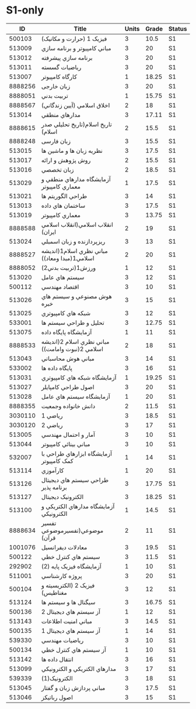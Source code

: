 # S1-only

| ID      | Title                                            | Units | Grade | Status |
| ------- | ------------------------------------------------ | ----- | ----- | ------ |
| 500103  | فيزيک 1 (حرارت و مکانيک)                         | 3     | 10.5  | S1     |
| 513009  | مباني کامپيوتر و برنامه سازي                     | 3     | 20    | S1     |
| 513012  | برنامه سازي پيشرفته                              | 3     | 20    | S1     |
| 513011  | رياضيات گسسته                                    | 3     | 20    | S1     |
| 513007  | کارگاه کامپيوتر                                  | 1     | 18.25 | S1     |
| 8888256 | زبان خارجى                                       | 3     | 20    | S1     |
| 8888051 | تربيت بدني                                       | 1     | 15.75 | S1     |
| 8888567 | اخلاق اسلامي (آيين زندگاني)                      | 2     | 18    | S1     |
| 513014  | مدارهاي منطقي                                    | 3     | 17.11 | S1     |
| 8888615 | تاريخ اسلام(تاريخ تحليلي صدر اسلام)              | 2     | 15.5  | S1     |
| 8888248 | زبان فارسى                                       | 3     | 15.5  | S1     |
| 513015  | نظريه زبان ها و ماشين ها                         | 3     | 17.5  | S1     |
| 513017  | روش پژوهش و ارائه                                | 2     | 15.5  | S1     |
| 513016  | زبان تخصصي                                       | 2     | 18.5  | S1     |
| 513029  | آزمايشگاه مدارهاي منطقي و معماري کامپيوتر        | 1     | 17.5  | S1     |
| 513021  | طراحي الگوريتم ها                                | 3     | 14    | S1     |
| 513013  | ساختمان هاي داده                                 | 3     | 17.5  | S1     |
| 513019  | معماري کامپيوتر                                  | 3     | 13.75 | S1     |
| 8888588 | انقلاب اسلامي(انقلاب اسلامي ايران)               | 2     | 19    | S1     |
| 513024  | ريزپردازنده و زبان اسمبلي                        | 3     | 13    | S1     |
| 8888527 | مباني نظري اسلام1(انديشه اسلامي1(مبدا ومعاد))    | 2     | 20    | S1     |
| 8888052 | ورزش1(تربيت بدني2)                               | 1     | 12    | S1     |
| 513020  | سيستم هاي عامل                                   | 3     | 12    | S1     |
| 500112  | اقتصاد مهندسي                                    | 3     | 10    | S1     |
| 513026  | هوش مصنوعي و سيستم هاي خبره                      | 3     | 15    | S1     |
| 513025  | شبکه هاي کامپيوتري                               | 3     | 12    | S1     |
| 533001  | تحليل و طراحي سيستم ها                           | 3     | 12.75 | S1     |
| 513075  | آزمايشگاه پايگاه داده                            | 1     | 11    | S1     |
| 8888533 | مباني نظري اسلام 2(انديشه اسلامي 2(نبوت وامامت)) | 2     | 18    | S1     |
| 513043  | مباني هوش محاسباتي                               | 3     | 14    | S1     |
| 533002  | پايگاه داده ها                                   | 3     | 16    | S1     |
| 513031  | آزمايشگاه شبکه هاي کامپيوتري                     | 1     | 19.25 | S1     |
| 513027  | اصول طراحي کامپايلر                              | 3     | 20    | S1     |
| 513028  | آزمايشگاه سيستم هاي عامل                         | 1     | 20    | S1     |
| 8888355 | دانش خانواده وجمعيت                              | 2     | 11.5  | S1     |
| 3030110 | رياضي 1                                          | 3     | 18.5  | S1     |
| 3030120 | رياضي 2                                          | 3     | 17    | S1     |
| 513005  | آمار و احتمال مهندسي                             | 3     | 10    | S1     |
| 513044  | مباني بينائي کامپيوتر                            | 3     | 10    | S1     |
| 532007  | آزمايشگاه ابزارهاي طراحي با کمک کامپيوتر         | 1     | 14    | S1     |
| 513114  | کارآموزي                                         | 1     | 20    | S1     |
| 513126  | طراحي سيستم هاي ديجيتال برنامه پذير              | 3     | 17.75 | S1     |
| 513127  | الکترونيک ديجيتال                                | 3     | 18.25 | S1     |
| 513100  | آزمايشگاه مدارهاي الکتريکي و الکترونيکي          | 1     | 14.5  | S1     |
| 8888634 | تفسير موضوعي(تفسيرموضوعي قرآن)                   | 2     | 11    | S1     |
| 1001076 | معادلات ديفرانسيل                                | 3     | 19.5  | S1     |
| 500122  | سيستم هاي کنترل خطي                              | 3     | 11.5  | S1     |
| 292902  | آزمايشگاه فيزيک پايه (2)                         | 1     | 10    | S1     |
| 511001  | پروژه کارشناسي                                   | 3     | 20    | S1     |
| 500104  | فيزيک 2 (الکتريسيته و مغناطيس)                   | 3     | 12    | S1     |
| 513124  | سيگنال ها و سيستم ها                             | 3     | 16.75 | S1     |
| 500136  | آز سيستم هاي ديجيتال 2                           | 1     | 12    | S1     |
| 513143  | مباني امنيت اطلاعات                              | 3     | 14.5  | S1     |
| 500135  | آز سيستم هاي ديجيتال 1                           | 1     | 14    | S1     |
| 539330  | رياضيات مهندسي                                   | 3     | 10    | S1     |
| 500134  | آز سيستم هاي کنترل خطي                           | 1     | 10    | S1     |
| 513142  | انتقال داده ها                                   | 3     | 16    | S1     |
| 513099  | مدارهاي الکتريکي و الکترونيکي                    | 3     | 17    | S1     |
| 539339  | الکترونيک(1)                                     | 3     | 18    | S1     |
| 513045  | مباني پردازش زبان و گفتار                        | 3     | 17.5  | S1     |
| 513046  | اصول رباتيکز                                     | 3     | 15    | S1     |
